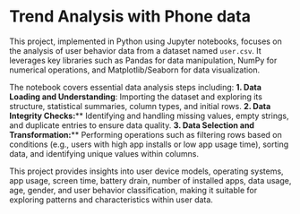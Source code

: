 # Trend Analysis with Phone data
This project, implemented in Python using Jupyter notebooks, focuses on the analysis of user behavior data from a dataset named `user.csv`. It leverages key libraries such as Pandas for data manipulation, NumPy for numerical operations, and Matplotlib/Seaborn for data visualization.

The notebook covers essential data analysis steps including:
**1. Data Loading and Understanding**: Importing the dataset and exploring its structure, statistical summaries, column types, and initial rows.
**2. Data Integrity Checks:**** Identifying and handling missing values, empty strings, and duplicate entries to ensure data quality.
**3. Data Selection and Transformation:**** Performing operations such as filtering rows based on conditions (e.g., users with high app installs or low app usage time), sorting data, and identifying unique values within columns.

This project provides insights into user device models, operating systems, app usage, screen time, battery drain, number of installed apps, data usage, age, gender, and user behavior classification, making it suitable for exploring patterns and characteristics within user data.
